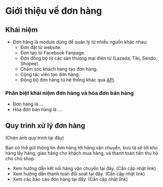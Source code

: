 # Giới thiệu về đơn hàng



## Khái niệm

* Đơn hàng là module dùng để quản lý từ nhiều nguồn khác nhau:
  * Đơn đặt từ website.
  * Đơn tạo từ Facebook Fanpage.
  * Đơn đồng bộ từ các sàn thương mại điện tử \(Lazada, Tiki, Sendo, Shopee\).
  * Chăm sóc khách hàng tạo đơn hàng.
  * Cộng tác viên tạo đơn hàng.
  * Đồng bộ đơn hàng từ hệ thống khác qua [API](https://developers.nhanh.vn/).
  
### Phân biệt khái niệm đơn hàng và hóa đơn bán hàng
- Đơn hàng là ...
- Hóa đơn bán hàng là ...

## Quy trình xử lý đơn hàng

(Chèn ảnh quy trình tại đây)

Bạn có thể gửi thông tin đơn hàng tới hãng vận chuyển, bưu tá sẽ tới kho hàng lấy hàng, giao hãng cho khách mua hàng, và thanh toán tiền thu hộ cho chủ shop.

* Xem hướng dẫn kết nối hãng vận chuyển tại đây. (Cần cập nhật link)
* Xem hướng dẫn thanh toán đối soát tại đây.  (Cần cập nhật link)
* Xem các báo cáo đơn hàng tại đây. (Cần cập nhật link)



